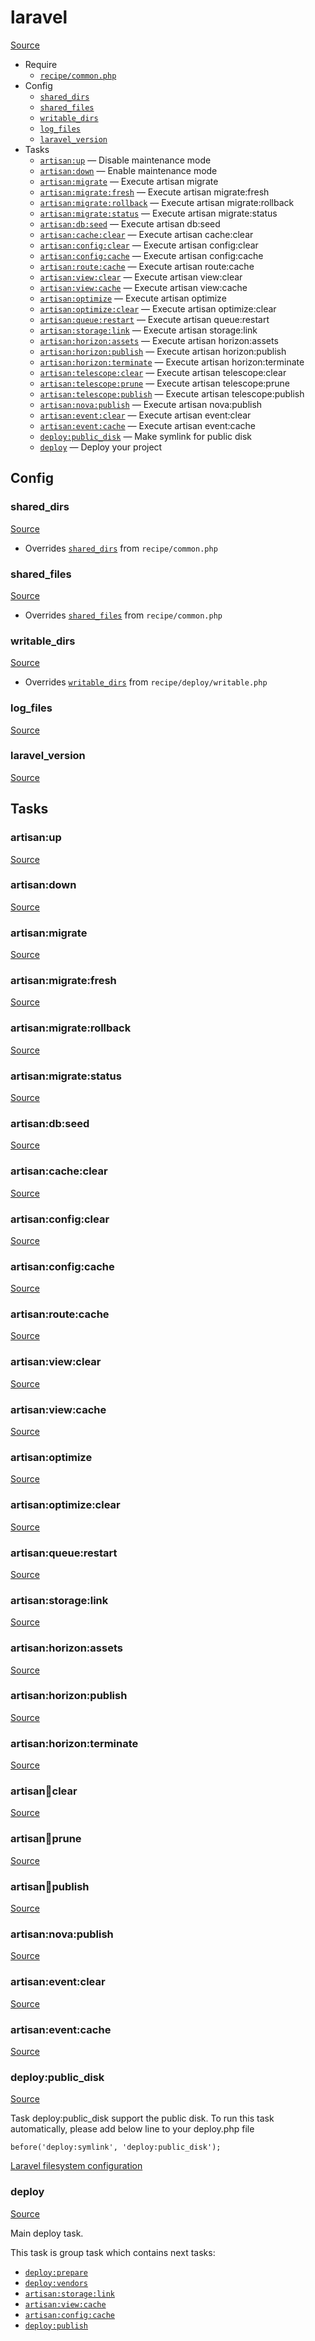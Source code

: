 <!-- DO NOT EDIT THIS FILE! -->
<!-- Instead edit recipe/laravel.php -->
<!-- Then run bin/docgen -->

# laravel

[Source](/recipe/laravel.php)



* Require
  * [`recipe/common.php`](/docs/recipe/common.md)
* Config
  * [`shared_dirs`](#shared_dirs)
  * [`shared_files`](#shared_files)
  * [`writable_dirs`](#writable_dirs)
  * [`log_files`](#log_files)
  * [`laravel_version`](#laravel_version)
* Tasks
  * [`artisan:up`](#artisanup) — Disable maintenance mode
  * [`artisan:down`](#artisandown) — Enable maintenance mode
  * [`artisan:migrate`](#artisanmigrate) — Execute artisan migrate
  * [`artisan:migrate:fresh`](#artisanmigratefresh) — Execute artisan migrate:fresh
  * [`artisan:migrate:rollback`](#artisanmigraterollback) — Execute artisan migrate:rollback
  * [`artisan:migrate:status`](#artisanmigratestatus) — Execute artisan migrate:status
  * [`artisan:db:seed`](#artisandbseed) — Execute artisan db:seed
  * [`artisan:cache:clear`](#artisancacheclear) — Execute artisan cache:clear
  * [`artisan:config:clear`](#artisanconfigclear) — Execute artisan config:clear
  * [`artisan:config:cache`](#artisanconfigcache) — Execute artisan config:cache
  * [`artisan:route:cache`](#artisanroutecache) — Execute artisan route:cache
  * [`artisan:view:clear`](#artisanviewclear) — Execute artisan view:clear
  * [`artisan:view:cache`](#artisanviewcache) — Execute artisan view:cache
  * [`artisan:optimize`](#artisanoptimize) — Execute artisan optimize
  * [`artisan:optimize:clear`](#artisanoptimizeclear) — Execute artisan optimize:clear
  * [`artisan:queue:restart`](#artisanqueuerestart) — Execute artisan queue:restart
  * [`artisan:storage:link`](#artisanstoragelink) — Execute artisan storage:link
  * [`artisan:horizon:assets`](#artisanhorizonassets) — Execute artisan horizon:assets
  * [`artisan:horizon:publish`](#artisanhorizonpublish) — Execute artisan horizon:publish
  * [`artisan:horizon:terminate`](#artisanhorizonterminate) — Execute artisan horizon:terminate
  * [`artisan:telescope:clear`](#artisantelescopeclear) — Execute artisan telescope:clear
  * [`artisan:telescope:prune`](#artisantelescopeprune) — Execute artisan telescope:prune
  * [`artisan:telescope:publish`](#artisantelescopepublish) — Execute artisan telescope:publish
  * [`artisan:nova:publish`](#artisannovapublish) — Execute artisan nova:publish
  * [`artisan:event:clear`](#artisaneventclear) — Execute artisan event:clear
  * [`artisan:event:cache`](#artisaneventcache) — Execute artisan event:cache
  * [`deploy:public_disk`](#deploypublic_disk) — Make symlink for public disk
  * [`deploy`](#deploy) — Deploy your project

## Config
### shared_dirs
[Source](/recipe/laravel.php#L8)

* Overrides [`shared_dirs`](/docs/recipe/common.md#shared_dirs) from `recipe/common.php`



### shared_files
[Source](/recipe/laravel.php#L9)

* Overrides [`shared_files`](/docs/recipe/common.md#shared_files) from `recipe/common.php`



### writable_dirs
[Source](/recipe/laravel.php#L10)

* Overrides [`writable_dirs`](/docs/recipe/deploy/writable.md#writable_dirs) from `recipe/deploy/writable.php`



### log_files
[Source](/recipe/laravel.php#L21)



### laravel_version
[Source](/recipe/laravel.php#L22)




## Tasks
### artisan:up
[Source](/recipe/laravel.php#L81)



### artisan:down
[Source](/recipe/laravel.php#L84)



### artisan:migrate
[Source](/recipe/laravel.php#L87)



### artisan:migrate:fresh
[Source](/recipe/laravel.php#L90)



### artisan:migrate:rollback
[Source](/recipe/laravel.php#L93)



### artisan:migrate:status
[Source](/recipe/laravel.php#L96)



### artisan:db:seed
[Source](/recipe/laravel.php#L99)



### artisan:cache:clear
[Source](/recipe/laravel.php#L102)



### artisan:config:clear
[Source](/recipe/laravel.php#L105)



### artisan:config:cache
[Source](/recipe/laravel.php#L108)



### artisan:route:cache
[Source](/recipe/laravel.php#L111)



### artisan:view:clear
[Source](/recipe/laravel.php#L114)



### artisan:view:cache
[Source](/recipe/laravel.php#L117)



### artisan:optimize
[Source](/recipe/laravel.php#L120)



### artisan:optimize:clear
[Source](/recipe/laravel.php#L123)



### artisan:queue:restart
[Source](/recipe/laravel.php#L126)



### artisan:storage:link
[Source](/recipe/laravel.php#L129)



### artisan:horizon:assets
[Source](/recipe/laravel.php#L132)



### artisan:horizon:publish
[Source](/recipe/laravel.php#L135)



### artisan:horizon:terminate
[Source](/recipe/laravel.php#L138)



### artisan:telescope:clear
[Source](/recipe/laravel.php#L141)



### artisan:telescope:prune
[Source](/recipe/laravel.php#L144)



### artisan:telescope:publish
[Source](/recipe/laravel.php#L147)



### artisan:nova:publish
[Source](/recipe/laravel.php#L150)



### artisan:event:clear
[Source](/recipe/laravel.php#L153)



### artisan:event:cache
[Source](/recipe/laravel.php#L156)



### deploy:public_disk
[Source](/recipe/laravel.php#L167)

Task deploy:public_disk support the public disk.
To run this task automatically, please add below line to your deploy.php file

    before('deploy:symlink', 'deploy:public_disk');

[Laravel filesystem configuration](https://laravel.com/docs/5.2/filesystem#configuration)

### deploy
[Source](/recipe/laravel.php#L182)

Main deploy task.

This task is group task which contains next tasks:
* [`deploy:prepare`](/docs/recipe/common.md#deployprepare)
* [`deploy:vendors`](/docs/recipe/deploy/vendors.md#deployvendors)
* [`artisan:storage:link`](/docs/recipe/laravel.md#artisanstoragelink)
* [`artisan:view:cache`](/docs/recipe/laravel.md#artisanviewcache)
* [`artisan:config:cache`](/docs/recipe/laravel.md#artisanconfigcache)
* [`deploy:publish`](/docs/recipe/common.md#deploypublish)


